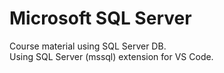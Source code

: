 # Microsoft SQL Server
Course material using SQL Server DB.  
Using SQL Server (mssql) extension for VS Code.